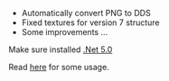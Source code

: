 - Automatically convert PNG to DDS
- Fixed textures for version 7 structure
- Some improvements ...

Make sure installed [.Net 5.0](https://dotnet.microsoft.com/download/dotnet/5.0)

Read [here](https://github.com/eprilx/NorthlightFontMaker#usage) for some usage.
